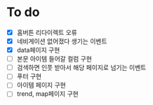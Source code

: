 # To do

- [x] 홈버튼 리다이렉트 오류
- [x] 네비게이션 없어졌다 생기는 이벤트
- [x] data페이지 구현
- [ ] 본문 아이템 들어갈 컬럼 구현
- [ ] 검색하면 인풋 받아서 해당 페이지로 넘기는 이벤트
- [ ] 푸터 구현
- [ ] 아이템 페이지 구현
- [ ] trend, map페이지 구현
